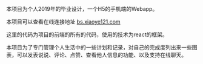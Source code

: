 本项目为个人2019年的毕业设计，一个H5的手机端的Webapp。



本项目可以查看在线连接地址 [bs.xiaoye121.com](http://bs.xiaoye121.com)



这里的代码为项目的前端的所有的代码，使用的技术为react的框架。



本项目为了专门管理个人生活中的一些计划和记录，对自己的完成度列出来一些图表，可以发表说说、评论、点赞、查看他人信息的功能、以及支持在线聊天。

